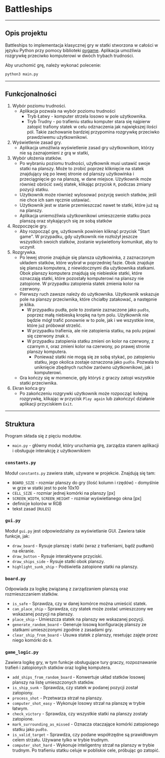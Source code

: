 # Battleships

---
## Opis projektu
Battleships to implementacja klasycznej gry w statki stworzona w całości w języku Python przy pomocy biblioteki [pygame](https://www.pygame.org/). Aplikacja umożliwia rozgrywkę przeciwko komputerowi w dwóch trybach trudności.

Aby uruchomić grę, należy wykonać polecenie:
```bash
python3 main.py
```
---

## Funkcjonalności

1. Wybór poziomu trudności.
    - Aplikacja pozwala na wybór poziomu trudności
      - Tryb Łatwy - komputer strzela losowo w pole użytkownika.
      - Tryb Trudny - po trafieniu statku komputer stara się najpierw zatopić trafiony statek w celu odznaczenia jak największej ilości pól. Takie zachowanie bardziej przypomina rozgrywkę przeciwko prawdziwemu użytkownikowi.
2. Wyświetlenie zasad gry.
    - Aplikacja umożliwia wyświetlenie zasad gry użytkownikom, którzy nie są zaznajomieni z grą w statki,
3. Wybór ułożenia statków.
    - Po wybraniu poziomu trudności, użytkownik musi ustawić swoje statki na planszy. Może to zrobić poprzez kliknięcie na statek znajdujący się po lewej stronie od planszy użytkowinka i przeciągnięcie go na planszę, w dane miejsce. Użytkownik może również obrócić swój statek, klikając przycisk `R`, podczas zmiany pozycji statku.
    - Użytkownik może również wylosować pozycję swoich statków, jeśli nie chce ich sam ręcznie ustawiać.
    - Użytkownik jest w stanie przemieszczać nawet te statki, które już są na planszy.
    - Aplikacja uniemożliwia użytkownikowi umieszczenie statku poza planszą oraz stykających się ze sobą statków
4. Rozpoczęcie gry.
    - Aby rozpocząć grę, użytkownik powinien kliknąć przycisk "Start game". W przypadku, gdy użytkownik nie rozłożył jeszcze wszystkich swoich statków, zostanie wyświetlony komunikat, aby to uczynił.
5. Rozgrywka.
   - Po lewej stronie znajduje się plansza użytkowinka, z zaznaczonym układem statków, które wybrał w poprzedniej fazie. Obok znajduje się plansza komputera, z niewidocznymi dla użytkownika statkami. Obok planszy komputera znajdują się niebieskie statki, które oznaczają statki, które pozostały komputerowi na planszy nie zatopione. W przypadku zatopienia statek zmienia kolor na czerwony.
   - Pierwszy ruch zawsze należy do użytkownika. Użytkownik wskazuje pole na planszy przeciwnika, które chciałby zatakować, a następnie je klika.
     - W przypadku pudła, pole to zostanie zaznaczone jako `pudło`, poprzez małą niebieską kropkę na tym polu. Użytkownik nie będzie mógł trafić ponownie w to pole, jak i we wszystkie inne, które już próbował strzelić.
     - W przypadku trafienia, ale nie zatopienia statku, na polu pojawi się czerwony znak `X`.
     - W przypadku zatopienia statku zmieni on kolor na czerwony, z czarnym `X`, oraz zmieni kolor na czerwony, po prawej stronie planszy komputera.
       - Ponieważ statki nie mogą się ze sobą stykać, po zatopieniu statku, jego okolica zostaje oznaczona jako `pudło`. Pozwala to uniknięcie zbędnych ruchów zarówno użytkownikowi, jak i komputerowi.
   - Gra kończy się w momencie, gdy któryś z graczy zatopi wszystkie statki przeciwnika.
6. Ekran końca gry
   - Po zakończeniu rozgrywki użytkownik może rozpocząć kolejną rozgrywkę, klikając w przycisk `Play again` lub zakończyć działanie aplikacji przyciskiem `Exit`.

---
## Struktura
Program składa się z pięciu modułów.
- `main.py` - główny moduł, który uruchamia grę, zarządza stanem aplikacji i obsługuje interakcję z użytkownikiem

### `constants.py`
Moduł `constants.py` zawiera stałe, używane w projekcie. Znajdują się tam:
- `BOARD_SIZE` - rozmiar planszy do gry (ilość kolumn i rzędów) - domyślnie w grze w statki jest to pole 10x10
- `CELL_SIZE` - rozmiar jednej komórki na planszy [px]
- `SCREEN_WIDTH`, `SCREEN_HEIGHT` - rozmiar wyświetlanego okna [px]
- definicje kolorów w RGB
- tekst zasad (`RULES`)

### `gui.py`
Moduł `gui.py` jest odpowiedzialny za wyświetlanie GUI. Zawiera takie funkcje, jak:
- `draw_board` - Rysuje planszę i statki (wraz z trafieniami, bądź pudłami) na ekranie.
- `draw_button` - Rysuje interaktywne przyciski.
- `draw_ships_side` - Rysuje statki obok planszy.
- `highlight_sunk_ship` - Podświetla zatopione statki na planszy.

### `board.py`
Odpowiada za logikę związaną z zarządzaniem planszą oraz rozmieszczaniem statków.
- `is_safe` - Sprawdza, czy w danej komórce można umieścić statek.
- `can_place_ship` - Sprawdza, czy statek może zostać umieszczony we wskazanej pozycji na planszy.
- `place_ship` - Umieszcza statek na planszy we wskazanej pozycji.
- `generate_random_board` - Generuje losową konfigurację planszy ze statkami umieszczonymi zgodnie z zasadami gry.
- `clear_ship_from_board` - Usuwa statek z planszy, resetując zajęte przez niego komórki do `0`.

### `game_logic.py`
Zawiera logikę gry, w tym funkcje obsługujące tury graczy, rozpoznawanie trafień i zatopionych statków oraz logikę komputera.
- `add_ships_from_random_board` - Konwertuje układ statków losowej planszy na listę umieszczonych statków.
- `is_ship_sunk` - Sprawdza, czy statek w podanej pozycji został zatopiony.
- `process_shot` - Przetwarza strzał na planszy.
- `computer_shot_easy` - Wykonuje losowy strzał na planszę w trybie łatwym.
- `check_victory` - Sprawdza, czy wszystkie statki na planszy zostały zatopione.
- `mark_surrounding_as_missed` - Oznacza otaczające komórki zatopionego statku jako `pudło`.
- `is_valid_target` - Sprawdza, czy podane współrzędne są prawidłowym celem strzału. Używane tylko w trybie trudnym.
- `computer_shot_hard` - Wykonuje inteligentny strzał na planszy w trybie trudnym. Po trafieniu statku celuje w pobliskie cele, próbując go zatopić.